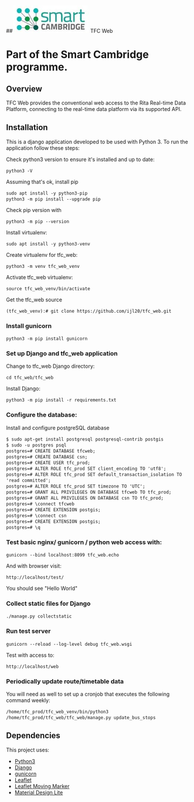 ##[![Smart Cambridge logo](images/smart_cambridge_logo.jpg)](https://github.com/ijl20/tfc_web) TFC Web

# Part of the Smart Cambridge programme.

## Overview

TFC Web provides the conventional web access to the Rita Real-time Data Platform, connecting to the real-time data
platform via its supported API.

## Installation

This is a django application developed to be used with Python 3. To run the application follow these steps:

Check python3 version to ensure it's installed and up to date:
```
python3 -V
```
Assuming that's ok, install pip
```
sudo apt install -y python3-pip
python3 -m pip install --upgrade pip
```
Check pip version with
```
python3 -m pip --version
```

Install virtualenv:
```
sudo apt install -y python3-venv
```
Create virtualenv for tfc_web:
```
python3 -m venv tfc_web_venv
```
Activate tfc_web virtualenv:
``` 
source tfc_web_venv/bin/activate
```

Get the tfc_web source
```
(tfc_web_venv):# git clone https://github.com/ijl20/tfc_web.git
```

### Install gunicorn
```
python3 -m pip install gunicorn
```

### Set up Django and tfc_web application

Change to tfc_web Django directory:
```
cd tfc_web/tfc_web
```
Install Django:
```
python3 -m pip install -r requirements.txt
```

### Configure the database:
Install and configure postgreSQL database
```
$ sudo apt-get install postgresql postgresql-contrib postgis
$ sudo -u postgres psql
postgres=# CREATE DATABASE tfcweb;
postgres=# CREATE DATABASE csn;
postgres=# CREATE USER tfc_prod;
postgres=# ALTER ROLE tfc_prod SET client_encoding TO 'utf8';
postgres=# ALTER ROLE tfc_prod SET default_transaction_isolation TO 'read committed';
postgres=# ALTER ROLE tfc_prod SET timezone TO 'UTC';
postgres=# GRANT ALL PRIVILEGES ON DATABASE tfcweb TO tfc_prod;
postgres=# GRANT ALL PRIVILEGES ON DATABASE csn TO tfc_prod;
postgres=# \connect tfcweb
postgres=# CREATE EXTENSION postgis;
postgres=# \connect csn
postgres=# CREATE EXTENSION postgis;
postgres=# \q
```

### Test basic nginx/ gunicorn / python web access with:
```
gunicorn --bind localhost:8099 tfc_web.echo
```
And with browser visit:
```
http://localhost/test/
```
You should see "Hello World"


### Collect static files for Django
```
./manage.py collectstatic

```

### Run test server
```
gunicorn --reload --log-level debug tfc_web.wsgi
```
Test with access to:
```
http://localhost/web
```

### Periodically update route/timetable data

You will need as well to set up a cronjob that executes the following command weekly:

```
/home/tfc_prod/tfc_web_venv/bin/python3 /home/tfc_prod/tfc_web/tfc_web/manage.py update_bus_stops
```

## Dependencies

This project uses:
- [Python3](https://www.python.org/)
- [Django](https://www.djangoproject.com/)
- [gunicorn](http://gunicorn.org/)
- [Leaflet](http://leafletjs.com/)
- [Leaflet Moving Marker](https://github.com/ewoken/Leaflet.MovingMarker)
- [Material Design Lite](https://getmdl.io/)
